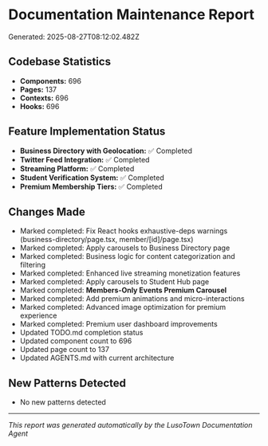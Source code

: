 # Documentation Maintenance Report
Generated: 2025-08-27T08:12:02.482Z

## Codebase Statistics
- **Components:** 696
- **Pages:** 137
- **Contexts:** 696
- **Hooks:** 696

## Feature Implementation Status
- **Business Directory with Geolocation:** ✅ Completed
- **Twitter Feed Integration:** ✅ Completed
- **Streaming Platform:** ✅ Completed
- **Student Verification System:** ✅ Completed
- **Premium Membership Tiers:** ✅ Completed

## Changes Made
- Marked completed: Fix React hooks exhaustive-deps warnings (business-directory/page.tsx, member/[id]/page.tsx)
- Marked completed: Apply carousels to Business Directory page
- Marked completed: Business logic for content categorization and filtering
- Marked completed: Enhanced live streaming monetization features
- Marked completed: Apply carousels to Student Hub page
- Marked completed: **Members-Only Events Premium Carousel**
- Marked completed: Add premium animations and micro-interactions
- Marked completed: Advanced image optimization for premium experience
- Marked completed: Premium user dashboard improvements
- Updated TODO.md completion status
- Updated component count to 696
- Updated page count to 137
- Updated AGENTS.md with current architecture

## New Patterns Detected
- No new patterns detected

---
*This report was generated automatically by the LusoTown Documentation Agent*
